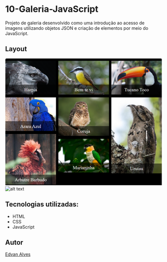 # 10-Galeria-JavaScript

Projeto de galeria desenvolvido como uma introdução ao acesso de imagens utilizando objetos JSON e criação de elementos por meio do JavaScript.

## Layout

![](./preview/PreviewDesktop.png)
![alt text](image.png)

## Tecnologias utilizadas:

* HTML
* CSS
* JavaScript

## Autor
[Edvan Alves](<https://br.linkedin.com/in/edvan-alves>)